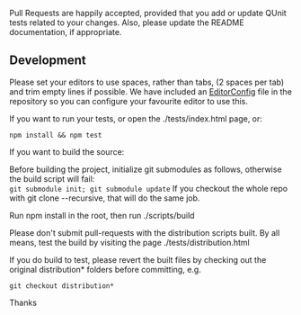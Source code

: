 Pull Requests are happily accepted, provided that you add or update QUnit tests related to your changes. Also, please update the README documentation, if appropriate.

## Development

Please set your editors to use spaces, rather than tabs, (2 spaces per tab) and trim empty lines if possible.
We have included an [EditorConfig](http://editorconfig.org/) file in the repository so you can configure
your favourite editor to use this.

If you want to run your tests, or open the ./tests/index.html page, or:

```
npm install && npm test
```

If you want to build the source:

Before building the project, initialize git submodules as follows, otherwise the build script will fail:  
`git submodule init; git submodule update`
If you checkout the whole repo with git clone --recursive, that will do the same job.

Run npm install in the root, then run ./scripts/build

Please don't submit pull-requests with the distribution scripts built.  By all means, test the build by visiting the page ./tests/distribution.html

If you do build to test, please revert the built files by checking out the original distribution* folders before committing, e.g.

```
git checkout distribution*
```

Thanks
